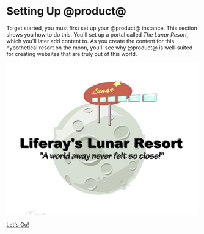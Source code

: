 # Setting Up @product@ [](id=setting-up-liferay)

To get started, you must first set up your @product@ instance. This section 
shows you how to do this. You'll set up a portal called *The Lunar Resort*, 
which you'll later add content to. As you create the content for this 
hypothetical resort on the moon, you'll see why @product@ is well-suited for 
creating websites that are truly out of this world. 

![Figure 1: Fancy staying at Liferay's Lunar Resort?](../../../images/001-lunar-resort-logo.png)

<a class="go-link btn btn-primary" href="/discover/portal/-/knowledge_base/7-0/installing-liferay">Let's Go!<span class="icon-circle-arrow-right"></span></a>
